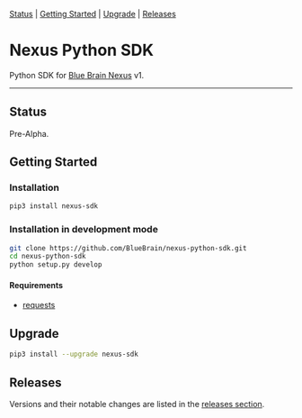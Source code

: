[Status](#status) |
[Getting Started](#getting-started) |
[Upgrade](#upgrade) |
[Releases](#releases)

# Nexus Python SDK

Python SDK for [Blue Brain Nexus](https://github.com/BlueBrain/nexus) v1.

---

## Status

Pre-Alpha.

## Getting Started

### Installation

```bash
pip3 install nexus-sdk
```

### Installation in development mode

```bash
git clone https://github.com/BlueBrain/nexus-python-sdk.git
cd nexus-python-sdk
python setup.py develop
```

#### Requirements

- [requests](http://docs.python-requests.org)

## Upgrade

```bash
pip3 install --upgrade nexus-sdk
```

## Releases

Versions and their notable changes are listed in the [releases section](
https://github.com/BlueBrain/nexus-python-sdk/releases/).
